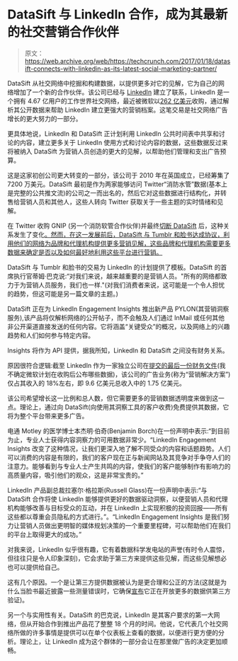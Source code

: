 # DataSift 与 LinkedIn 合作，成为其最新的社交营销合作伙伴 

> 原文：<https://web.archive.org/web/https://techcrunch.com/2017/01/18/datasift-connects-with-linkedin-as-its-latest-social-marketing-partner/>

DataSift 从社交网络中挖掘和构建数据，以提供更多对它的见解，它为自己的网络增加了一个新的合作伙伴。该公司已经与 [LinkedIn](https://web.archive.org/web/20221209151355/http://linkedin.com/) 建立了联系，LinkedIn 是一个拥有 4.67 亿用户的工作世界社交网络，最近被微软以[262 亿美元](https://web.archive.org/web/20221209151355/https://beta.techcrunch.com/2016/12/08/microsoft-officially-closes-its-26-2b-acquisition-of-linkedin/)收购，通过解析其公开数据来帮助 LinkedIn 建立更强大的营销档案。这笔交易是社交网络广告增长的更大努力的一部分。

更具体地说，LinkedIn 和 DataSift 正计划利用 LinkedIn 公共时间表中共享和讨论的内容，建立更多关于 LinkedIn 使用方式和讨论内容的数据，这些数据反过来将被纳入 DataSift 为营销人员创造的更大的见解，以帮助他们管理和支出广告预算。

这是这家初创公司更大转变的一部分，该公司于 2010 年在英国成立，已经筹集了 7200 万美元。DataSift 最初是作为两家能够访问 Twitter“消防水管”数据(基本上是完整的公共推文流)的公司之一而出名的，然后它对这些数据进行结构化，并转售给营销人员和其他人，这些人转向 Twitter 获取关于一些主题的实时情绪和见解。

在 Twitter 收购 GNIP (另一个消防软管合作伙伴)并最终[切断 DataSift](https://web.archive.org/web/20221209151355/https://beta.techcrunch.com/2015/04/11/twitter-cuts-off-datasift-to-step-up-its-own-b2b-big-data-analytics-business/) 后，这种关系发生了变化[。然而，在这一发展前后，DataSift 与 Tumblr 和脸书达成协议，利用他们的网络为品牌和代理机构提供更多营销见解，这些品牌和代理机构需要更多数据来确定是否以及如何最好地利用这些平台进行营销。](https://web.archive.org/web/20221209151355/https://beta.techcrunch.com/2014/04/15/datasift-there-is-no-change-to-our-relationship-with-twitter-after-gnip-acquisition/)

DataSift 与 Tumblr 和脸书的交易为 LinkedIn 的计划提供了模板。DataSift 的首席执行官蒂姆·巴克说:“对我们来说，越来越重要的是营销人员。"所有的网络都致力于为营销人员服务，我们也一样."(对我们消费者来说，这可能是一个令人担忧的趋势，但这可能是另一篇文章的主题。)

DataSift 正在为 LinkedIn Engagement Insights 推出新产品 PYLON(其营销洞察服务),该产品将仅解析网络的公开帖子，而不会触及人们通过 InMail 或任何其他非公开渠道直接发送的任何内容。它将涵盖“关键受众”的概况，以及网络上的兴趣趋势和人们如何参与特定内容。

Insights 将作为 API 提供，据我所知，LinkedIn 和 DataSift 之间没有财务关系。

原因很符合逻辑:截至 LinkedIn 作为一家独立公司在[提交的最后一份财务文件](https://web.archive.org/web/20221209151355/https://investors.linkedin.com/events-and-news/corporate-press-releases/press-release-details/2016/LinkedIn-Announces-Third-Quarter-2016-Results/default.aspx)(我不确定微软计划在收购后公布哪些数据)，该公司的广告业务(称为“营销解决方案”)仅占其收入的 18%左右，即 9.6 亿美元总收入中的 1.75 亿美元。

该公司希望增长这一比例和总人数，但它需要更多的营销数据透明度来做到这一点。理论上，通过向 DataSift(向使用其洞察工具的客户收费)免费提供其数据，它将为整个平台带来更多广告。

电通 Motley 的医学博士本杰明·伯奇(Benjamin Borch)在一份声明中表示:“到目前为止，专业人士获得内容洞察力的可用数据非常少。“LinkedIn Engagement Insights 改变了这种情况，让我们更深入地了解不同受众的内容和话题趋势。人们可以消费的内容是有限的，我们的客户现在正与新闻网站及其竞争对手争夺人们的注意力。能够看到与专业人士产生共鸣的内容，使我们的客户能够制作有影响力的高质量内容，吸引他们的观众，这是非常宝贵的。”

LinkedIn 产品副总裁拉塞尔·格拉斯(Russell Glass)在一份声明中表示:“与 DataSift 合作将使 LinkedIn 能够提供更好的数据驱动洞察，以便营销人员和代理机构能够改善与目标受众的互动，并在 LinkedIn 上实现积极的投资回报——所有这些都以尊重会员隐私的方式进行。”。“LinkedIn Engagement Insights 是我们努力让营销人员做出更明智的媒体规划决策的一个重要里程碑，可以帮助他们在我们的平台上取得更大的成功。”

对我来说，LinkedIn 似乎很有趣，它有着数据科学发电站的声誉(有时令人震惊，但往往只是令人印象深刻)，它会求助于第三方来提供这些见解，而这些见解想必也可以提供给自己。

这有几个原因。一个是让第三方提供数据被认为是更合理和公正的方法(这就是为什么当脸书最近披露一些测量错误时，它确保[宣布](https://web.archive.org/web/20221209151355/https://beta.techcrunch.com/2016/11/16/facebook-overhauls-ad-metrics-admits-4-bugs-and-errors-led-to-misreported-numbers/)它正在开放更多的数据供第三方验证)。

另一个与实用性有关。DataSift 的巴克说，LinkedIn 是其客户要求的第一大网络，但从开始合作到推出产品花了整整 18 个月的时间。他说，它代表几个社交网络所做的许多事情是提供可以在单个仪表板上查看的数据，以便进行更方便的分析。理论上，让 LinkedIn 成为这个群体的一部分会让在那里做广告的决定更加顺畅。